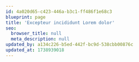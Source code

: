 ```yaml
---
id: 4a020d65-c423-446a-b3c1-ff486f1e68c3
blueprint: page
title: 'Excepteur incididunt Lorem dolor'
seo:
  browser_title: null
  meta_description: null
updated_by: a134c226-b5ed-442f-bc9d-538cbb00876c
updated_at: 1738939018
---
```

